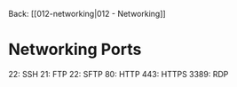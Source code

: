 Back: [[012-networking|012 - Networking]]

# Networking Ports

22: SSH
21: FTP
22: SFTP
80: HTTP
443: HTTPS
3389: RDP
